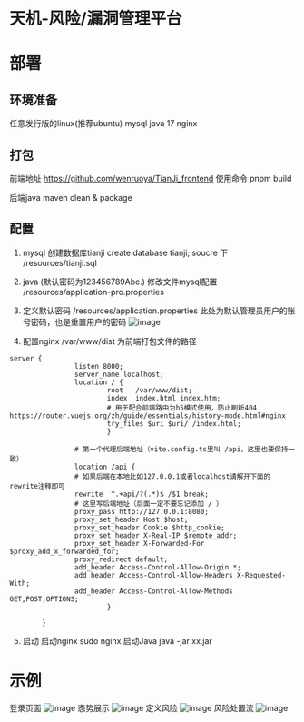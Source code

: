 # 天机-风险/漏洞管理平台

# 部署
## 环境准备
任意发行版的linux(推荐ubuntu)
mysql
java 17 
nginx

## 打包
前端地址 https://github.com/wenruoya/TianJi_frontend 
使用命令 pnpm build

后端java 
maven clean & package

## 配置
1. mysql
创建数据库tianji  create database tianji;
soucre 下 /resources/tianji.sql
2. java  (默认密码为123456789Abc.)
修改文件mysql配置 /resources/application-pro.properties
3. 定义默认密码
/resources/application.properties 此处为默认管理员用户的账号密码，也是重置用户的密码
![image](https://github.com/user-attachments/assets/bd4db4f5-352e-4156-87a5-12bb0f838777)

4. 配置nginx
/var/www/dist 为前端打包文件的路径

```
server {
                listen 8000;
                server_name localhost;
                location / {
                        root   /var/www/dist;
                        index  index.html index.htm;
                        # 用于配合前端路由为h5模式使用，防止刷新404 https://router.vuejs.org/zh/guide/essentials/history-mode.html#nginx
                        try_files $uri $uri/ /index.html;
                        }

                # 第一个代理后端地址（vite.config.ts里叫 /api，这里也要保持一致）
                location /api {
                # 如果后端在本地比如127.0.0.1或者localhost请解开下面的rewrite注释即可
                rewrite  ^.+api/?(.*)$ /$1 break;
                # 这里写后端地址（后面一定不要忘记添加 / ）
                proxy_pass http://127.0.0.1:8080;
                proxy_set_header Host $host;
                proxy_set_header Cookie $http_cookie;
                proxy_set_header X-Real-IP $remote_addr;
                proxy_set_header X-Forwarded-For $proxy_add_x_forwarded_for;
                proxy_redirect default;
                add_header Access-Control-Allow-Origin *;
                add_header Access-Control-Allow-Headers X-Requested-With;
                add_header Access-Control-Allow-Methods GET,POST,OPTIONS;
                        }

        }
```
5. 启动
启动nginx sudo nginx
启动Java  java -jar xx.jar
# 示例
登录页面
![image](https://github.com/user-attachments/assets/b28d3b62-32cc-46b8-bb4c-cd6b4bb85e6f)
态势展示
![image](https://github.com/user-attachments/assets/a57f5555-98a8-4546-a62b-1011f14e5a80)
定义风险
![image](https://github.com/user-attachments/assets/943296bf-b0a0-45d0-a272-652ef1ce7fb2)
风险处置流
![image](https://github.com/user-attachments/assets/cac5e749-d2b3-4d87-8d0f-c91b731a552e)

